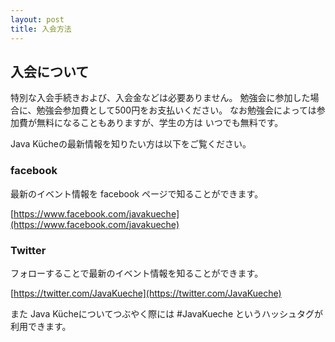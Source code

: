 ```yaml
---
layout: post
title: 入会方法
---
```



入会について
--------------------------------------------------------------------------------

特別な入会手続きおよび、入会金などは必要ありません。
勉強会に参加した場合に、勉強会参加費として500円をお支払いください。
なお勉強会によっては参加費が無料になることもありますが、学生の方は
いつでも無料です。

Java Kücheの最新情報を知りたい方は以下をご覧ください。

### <i class="fa fa-facebook-square"></i> facebook

最新のイベント情報を facebook ページで知ることができます。

[https://www.facebook.com/javakueche](https://www.facebook.com/javakueche)


### <i class="fa fa-twitter-square"></i> Twitter

フォローすることで最新のイベント情報を知ることができます。

[https://twitter.com/JavaKueche](https://twitter.com/JavaKueche)

また Java Kücheについてつぶやく際には #JavaKueche というハッシュタグが利用できます。
